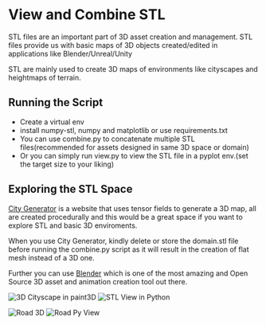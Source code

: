# View and Combine STL

STL files are an important part of 3D asset creation and management. STL files provide us with basic maps of 3D objects created/edited in applications like Blender/Unreal/Unity

STL are mainly used to create 3D maps of environments like cityscapes and heightmaps of terrain. 

## Running the Script
* Create a virtual env
* install numpy-stl, numpy and matplotlib or use requirements.txt
* You can use combine.py to concatenate multiple STL files(recommended for assets designed in same 3D space or domain)
* Or you can simply run view.py to view the STL file in a pyplot env.(set the target size to your liking)

## Exploring the STL Space
[City Generator](https://probabletrain.itch.io/city-generator) is a website that uses tensor fields to generate a 3D map, all are created procedurally and this would be a great space if you want to explore STL and basic 3D enviroments.

When you use City Generator, kindly delete or store the domain.stl file before running the combine.py script as it will result in the creation of flat mesh instead of a 3D one.

Further you can use [Blender](https://www.blender.org/) which is one of the most amazing and Open Source 3D asset and animation creation tool out there.

![3D Cityscape in paint3D](https://github.com/ArchanGhosh/Rotten-Scripts/blob/master/Python/View_and_Combine_STL/images/building_3d.png)
![STL View in Python](https://github.com/ArchanGhosh/Rotten-Scripts/blob/master/Python/View_and_Combine_STL/images/building_py_view.png)

![Road 3D](https://github.com/ArchanGhosh/Rotten-Scripts/blob/master/Python/View_and_Combine_STL/images/road_3d.PNG)
![Road Py View](https://github.com/ArchanGhosh/Rotten-Scripts/blob/master/Python/View_and_Combine_STL/images/road_py_view.PNG)
